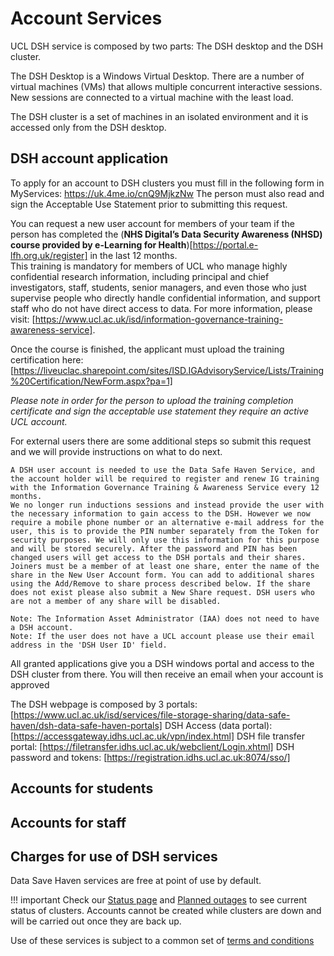 # Account Services

UCL DSH service is composed by two parts: The DSH desktop and the DSH cluster.

The DSH Desktop is a Windows Virtual Desktop. There are a number of virtual machines (VMs) that allows multiple concurrent 
interactive sessions. New sessions are connected to a virtual machine with the least load. 

The DSH cluster is a set of machines in an isolated environment and it is accessed only from the DSH desktop.  

## DSH account application

To apply for an account to DSH clusters you must fill in the following form in MyServices: https://uk.4me.io/cnQ9MjkzNw
The person must also read and sign the Acceptable Use Statement prior to submitting this request.

You can request a new user account for members of your team if the person has completed the (**NHS Digital’s Data Security 
Awareness (NHSD) course provided by e-Learning for Health**)[https://portal.e-lfh.org.uk/register] in the last 12 months.  
This training is mandatory for members of UCL who manage highly confidential research information, including principal and 
chief investigators, staff, students, senior managers, and even those who just supervise people who directly handle confidential
information, and support staff who do not have direct access to data. For more information, please visit: 
[https://www.ucl.ac.uk/isd/information-governance-training-awareness-service].

Once the course is finished, the applicant must upload the training certification here: 
[https://liveuclac.sharepoint.com/sites/ISD.IGAdvisoryService/Lists/Training%20Certification/NewForm.aspx?pa=1]

*Please note in order for the person to upload the training completion certificate and sign the acceptable use statement they
require an active UCL account.*


For external users there are some additional steps so submit this request and we will provide instructions on what to do next.

    A DSH user account is needed to use the Data Safe Haven Service, and the account holder will be required to register and renew IG training with the Information Governance Training & Awareness Service every 12 months.
    We no longer run inductions sessions and instead provide the user with the necessary information to gain access to the DSH. However we now require a mobile phone number or an alternative e-mail address for the user, this is to provide the PIN number separately from the Token for security purposes. We will only use this information for this purpose and will be stored securely. After the password and PIN has been changed users will get access to the DSH portals and their shares.
    Joiners must be a member of at least one share, enter the name of the share in the New User Account form. You can add to additional shares using the Add/Remove to share process described below. If the share does not exist please also submit a New Share request. DSH users who are not a member of any share will be disabled.

    Note: The Information Asset Administrator (IAA) does not need to have a DSH account.
    Note: If the user does not have a UCL account please use their email address in the 'DSH User ID' field.



All granted applications give you a DSH windows portal and access to the DSH cluster from there. You will then receive an email when your account is approved

The DSH webpage is composed by 3 portals: [https://www.ucl.ac.uk/isd/services/file-storage-sharing/data-safe-haven/dsh-data-safe-haven-portals]
DSH Access (data portal): [https://accessgateway.idhs.ucl.ac.uk/vpn/index.html]
DSH file transfer portal: [https://filetransfer.idhs.ucl.ac.uk/webclient/Login.xhtml]
DSH password and tokens: [https://registration.idhs.ucl.ac.uk:8074/sso/]

## Accounts for students

## Accounts for staff

## Charges for use of DSH services

Data Save Haven services are free at point of use by default.


!!! important
    Check our [Status page](Status_page.md) and [Planned outages](Planned_Outages.md) to see 
    current status of clusters. Accounts cannot be created while clusters are down and will be 
    carried out once they are back up.

Use of these services is subject to a common set of [terms and conditions](Terms_and_Conditions.md)
